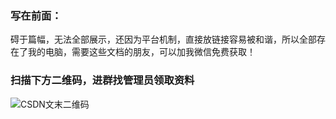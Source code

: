 ### 写在前面：

碍于篇幅，无法全部展示，还因为平台机制，直接放链接容易被和谐，所以全部存在了我的电脑，需要这些文档的朋友，可以加我微信免费获取！
### 扫描下方二维码，进群找管理员领取资料

![CSDN文末二维码](https://user-images.githubusercontent.com/85689087/121644802-10da2800-cac6-11eb-84c3-db2aa2e04f52.png)
